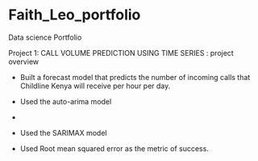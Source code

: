# Faith_Leo_portfolio
Data science Portfolio

Project 1: CALL VOLUME PREDICTION USING TIME SERIES : project overview

- Built a forecast model that predicts the number of incoming calls that Childline Kenya will receive per hour   per day.

- Used the auto-arima model
-
- Used the SARIMAX model

- Used Root mean squared error as the metric of success.
